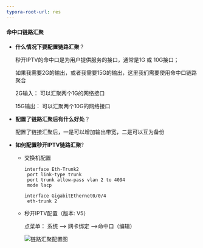 ```yaml
---
typora-root-url: res
---
```


#### 命中口链路汇聚

- **什么情况下要配置链路汇聚**？

  秒开IPTV的命中口是为用户提供服务的接口，通常是1G 或 10G接口；

  如果我需要2G的输出，或者我需要15G的输出，这里我们需要使用命中口链路聚合

  2G输入： 可以汇聚两个1G的网络接口

  15G输出： 可以汇聚两个10G的网络接口

  

- **配置了链路汇聚后有什么好处**？

  配置了链接汇聚后，一是可以增加输出带宽，二是可以互为备份

  

- **如何配置秒开IPTV链路汇聚**?

  * 交换机配置

    ```
    interface Eth-Trunk2
     port link-type trunk
     port trunk allow-pass vlan 2 to 4094
     mode lacp 
     
    interface GigabitEthernet0/0/4
     eth-trunk 2
    ```

  * 秒开IPTV配置（版本: V5）

    点菜单： 系统 --> 网卡绑定 -->命中口（编辑）

    ![链路汇聚配置图](/链路汇聚配置图.png)

